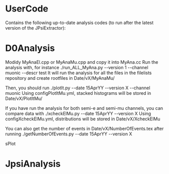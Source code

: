 # UserCode
Contains the following up-to-date analysis codes (to run after the latest version of the JPsiExtractor):

D0Analysis
==========

Modidy MyAnaEl.cpp or MyAnaMu.cpp and copy it into MyAna.cc
Run the analysis with, for instance
./run_ALL_MyAna.py --version 1 --channel muonic --descr test
It will run the analysis for all the files in the filelists repository and create rootfiles in
Date/vX/MyAnaMu/

Then, you should run 
./plotIt.py --date 15AprYY --version X --channel muonic
Using configPlotItMu.yml, stacked histograms will be stored in
Date/vX/PlotItMu/

If you have run the analysis for both semi-e and semi-mu channels, you can compare data with
./xcheckElMu.py --date 15AprYY --version X
Using configXcheckElMu.yml, distributions will be stored in
Date/vX/XcheckElMu

You can also get the number of events in
Date/vX/NumberOfEvents.tex
after running
./getNumberOfEvents.py --date 15AprYY --version X

sPlot

JpsiAnalysis
============
